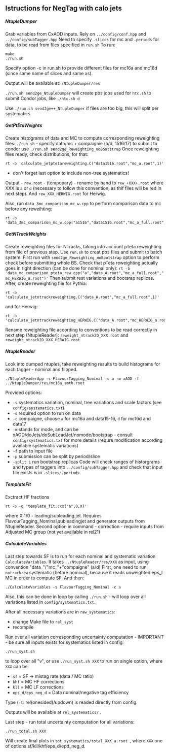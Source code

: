 ## Istructions for NegTag with calo jets


##### NtupleDumper
Grab variables from CxAOD inputs.
Rely on ```../config/conf.hpp``` and ```../config/subTagger.hpp```
Need to specify ```.slices``` for mc and ```.periods``` for data, to be read from files specified in ```run.sh```
To run:
```
make
./run.sh
```
Specify option -c in run.sh to provide different files for mc16a and mc16d (since same name of slices and same xs).

Output will be available at: ```/NtupleDumper/res```

```./run.sh send2ge_NtupleDumper``` will create pbs jobs used for ```htc.sh``` to submit Condor jobs, like ```./htc.sh d```

Use ```./run.sh send2ge++_NtupleDumper``` if files are too big, this will split per systematics

##### GetPtEtaWeights
Create histograms of data and MC to compute corresponding reweighting files:
```./run.sh``` - specify data/mc + compaignie (a/d, 1516/17)
to submit to condor use ```./run.sh send2ge_Reweighting_noBootstrap```
Once reweighting files ready, check distributions, for that:
```
rt -b 'calculate_jetptetareweighting.C("data1516.root","mc_a.root",1)'
```
- don't forget last option to include non-tree systematics!

Output - ```rew.root``` - (tempopary) - rename by hand to ```rew_+XXX+.root``` where XXX is ```a``` or ```d``` (necessary to follow this convention, as thif files will be red in next step).
And ```rew_XXX_HERWIG.root``` for Herwig.

Also, run ```data_3mc_comparison_mc_w.cpp``` to perform comparison data to mc before any reweihting:

```
rt -b 'data_3mc_comparison_mc_w.cpp("a1516","data1516.root","mc_a_full.root","mc_HERWIG_a.root")' 
```

##### GetNTrackWeights
Create reweighting files for NTracks, taking into account pTeta reweighting from file of previous step.
Use ```run.sh``` to creat pbs files and submit to batch system. First run with ```send2ge_Reweighting_noBootstrap``` option to perform check before submitting whole BS.
Check that pTeta reweighting actually goes in right direction (can be done for nominal only):
``` rt -b 'data_mc_comparison_pteta_rew.cpp("a","data_A.root","mc_a_full.root","mc_HERWIG_a.root")' ```
Then submit rest variations and bootsrap replicas.
After, create reweighting file for Pythia:
```
rt -b 'calculate_jetntrackreweighting.C("data_A.root","mc_a_full.root",1)' 
```
and for Herwig:
```
rt -b 'calculate_jetntrackreweighting_HERWIG.C("data_A.root","mc_HERWIG_a.root")'
```

Rename reweighting file according to conventions to be read correctly in next step (NtupleReader):
```reweight_ntrack2D_XXX.root``` and ```reweight_ntrack2D_XXX_HERWIG.root```


##### NtupleReader
Look into dumped ntuples, take reweighting results to build histograms for each tagger - nominal and flipped.

```
./NtupleReaderApp -s FlavourTagging_Nominal -c a -m xAOD -f ../NtupleDumper/res/mc16a_smth.root
```
Provided options:
 - ```-s``` systematics variation, nominal, tree variations and scale factors (see ```config/systematics.txt```)
 - ```-d``` required option to run on data
 - ```-c``` compaigne, choose ```a``` for mc16a and data15-16, ```d``` for mc16d and data17
 - ```-m``` stands for mode, and can be xAOD/doJets/doSubLeadJet/nomode/bootstrap - consult ```config/systematics.txt``` for more details (requre modification according available systematic variations)
 - ```-f``` path to input file
 - ```-p``` submission can be split by period/slice
 - ```-split i``` run bootstrap replicas
Code will check ranges of historgrams and types of taggers into ```../config/subTagger.hpp``` and check that input file exists is in ```.slices/.periods```.

##### TemplateFit
Exctract HF fractions

```
rt -b -q 'template_fit.cxx("a",0,X)'
```
where X 1/0 - leading/subleading jet.
Requires FlavourTagging_Nominal,subleadingjet and generator outputs from NtupleReader.
Second option in command - correction - require inputs from Adjusted MC group (not yet available in rel21)

##### CalculateVariables
Last step towards SF is to run for each nominal and systematic variation ```CalculateVariables```.
It takes ```../NtupleReader/res/XXX``` as input, using convention "data_"/"mc_"+"compaigne" (a/d)
First, one need to run ```notrackrew``` systematic (before nominal), because it reads unweighted eps_l MC in order to compute SF.
And then:
```
./CalculateVariables -s FlavourTagging_Nominal -c a
```

Also, this can be done in loop by calling ```./run.sh```  - will loop over all variations listed in ```config/systematics.txt```.


After all necessary variations are in ```raw_systematics```:
 - change Make file to ```rel_syst```
 - recompile 

Run over all variation corresponding uncertainty computation - IMPORTANT - be sure all inputs exists for systematics listed in config:
```
./run_syst.sh 
```
to loop over all "v", or use ```./run_syst.sh XXX``` to run on single option, where ```XXX``` can be:
 - ```sf``` = SF -> mistag rate (data / MC ratio) 
 - ```khf``` = MC HF corrections
 - ```kll``` = MC LF corrections 
 - ```eps_d/eps_neg_d``` = Data nominal/negative tag efficiency

Type (```-t```: rel(onesided)/updown) is readed directly from config.

Outputs will be available at ```rel_systematics/``` .

Last step - run total uncertainty computation for all variations:
```
./run_total.sh XXX
```
Will create final plots in ```tot_systematics/total_XXX_a.root ```, where ```XXX``` one of options sf/kll/khf/eps_d/epd_neg_d. 


